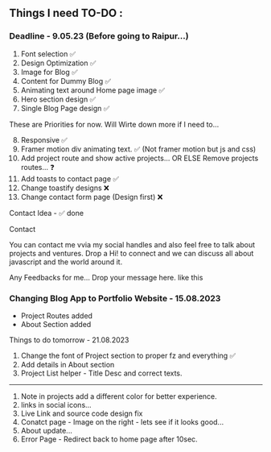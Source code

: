 ## Things I need TO-DO : 

### Deadline - 9.05.23 (Before going to Raipur...)

1. Font selection ✅
2. Design Optimization ✅
3. Image for Blog ✅
4. Content for Dummy Blog ✅
5. Animating text around Home page image ✅
6. Hero section design ✅
7. Single Blog Page design ✅


These are Priorities for now. Will Wirte down more if I need to...

8. Responsive ✅
9. Framer motion div animating text. ✅ (Not framer motion but js and css)
10. Add project route and show active projects... OR ELSE Remove projects routes... ❓
11. Add toasts to contact page ✅
12. Change toastify designs ❌
13. Change contact form page (Design first) ❌

Contact Idea - ✅ done

Contact

You can contact me vvia my social handles and also feel free to talk about projects and ventures. Drop a Hi! to connect and we can discuss all about javascript and the world around it.

Any Feedbacks for me... Drop your message here. like this

### Changing Blog App to Portfolio Website - 15.08.2023

- Project Routes added
- About Section added
  

Things to do tomorrow - 21.08.2023

1. Change the font of Project section to proper fz and everything ✅
2. Add details in About section
3. Project List helper - Title Desc and correct texts. 

------------------------------

1. Note in projects add a different color for better experience.
2. links in social icons...
3. Live Link and source code design fix
4. Conatct page - Image on the right - lets see if it looks good...
5. About update...
6. Error Page - Redirect back to home page after 10sec.